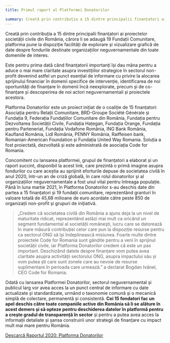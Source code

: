 ```yaml
---
title: Primul raport al Platformei Donatorilor

summary: Creată prin contribuția a 15 dintre principalii finanțatori ai proiectelor societății civile din România, cărora li se adaugă 19 Fundații Comunitare, platforma pune la dispoziție facilități de explorare și vizualizare grafică de date despre fondurile destinate organizațiilor neguvernamentale din toate domeniile de interes.
---
```


Creată prin contribuția a 15 dintre principalii finanțatori ai proiectelor societății civile din România, cărora li se adaugă 19 Fundații Comunitare, platforma pune la dispoziție facilități de explorare și vizualizare grafică de date despre fondurile destinate organizațiilor neguvernamentale din toate domeniile de interes.

Este pentru prima dată când finanțatorii importanți își dau mâna pentru a aduce o mai mare claritate asupra investițiilor strategice în sectorul non-profit devenind astfel un punct esențial de informare cu privire la alocarea sprijinului financiar în domenii specifice de intervenție, identificarea de noi oportunități de finanțare în domenii încă neexplorate, precum și de co-finanțare și descoperirea de noi actori neguvernamentali și proiectele acestora.

Platforma Donatorilor este un proiect inițiat de o coaliție de 15 finanțatori: Asociația pentru Relații Comunitare, BRD-Groupe Société Générale și Fundația 9, Federația Fundațiilor Comunitare din România, Fundația pentru Dezvoltarea Societății Civile, Fundația Hațegan, Fundația Orange, Fundația pentru Parteneriat, Fundația Vodafone România, ING Bank România, Kaufland România, Lidl România, PENNY România, Raiffeisen bank, Romanian-American Foundation și  Fundația United Way Romania. Soluția a fost proiectată, dezvoltată și este administrată de asociația Code for Romania.

Concomitent cu lansarea platformei, grupul de finanțatori a elaborat și un raport succint, disponibil la acest link, care prezintă o primă imagine asupra fondurilor cu care aceștia au sprijinit eforturile depuse de societatea civilă în anul 2020, într-un an de criză globală, în care rolul donatorilor și al organizațiilor neguvernamentale a fost unul vital pentru întreaga populație.
Până în luna martie 2021, în Platforma Donatorilor s-au deschis date din partea a 15 finanțatori și 19 fundații comunitare, reprezentând granturi în valoare totală de 45,68 milioane de euro acordate către peste 850 de organizații non-profit și grupuri de inițiativă.

>„Credem că societatea civilă din România a ajuns deja la un nivel de maturitate ridicat, reprezentând astăzi mai mult ca oricând un segment fundamental al societății românești, lucru care se datorează în mare măsură contribuției celor care pun la dispoziție resurse pentru ca sectorul ONG să își îndeplinească misiunea. Foarte multe dintre proiectele Code for Romania sunt gândite pentru a veni în sprijinul societății civile, iar Platforma Donatorilor credem că este un pas important. Deschizând datele despre finanțare vom putea avea claritate asupra activității sectorului ONG, asupra impactului său și vom putea ști care sunt zonele care au nevoie de resurse suplimentare în perioada care urmează.” a declarat Bogdan Ivănel, CEO Code for Romania.

Odată cu lansarea Platformei Donatorilor, sectorul neguvernamental și publicul larg vor avea acces la un punct central de informare cu date actualizate și standardizate, urmând o taxonomie comună și o mecanică simplă de colectare, permanentă și consistentă. **Cei 15 fondatori fac un apel deschis către toate companiile active din România să li se alăture în acest demers și să opteze pentru deschiderea datelor în platformă pentru a crește gradul de transparență în sector** și pentru a putea avea acces la informații detaliate și șansa construirii unor strategii de finanțare cu impact mult mai mare pentru România.

[Descarcă Raportul 2020: Platforma Donatorilor](https://donors-platform.s3.eu-central-1.amazonaws.com/raport.pdf)
